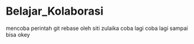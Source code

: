 # Belajar_Kolaborasi
mencoba perintah git rebase
 oleh siti zulaika 
 coba lagi
 coba lagi sampai bisa okey

